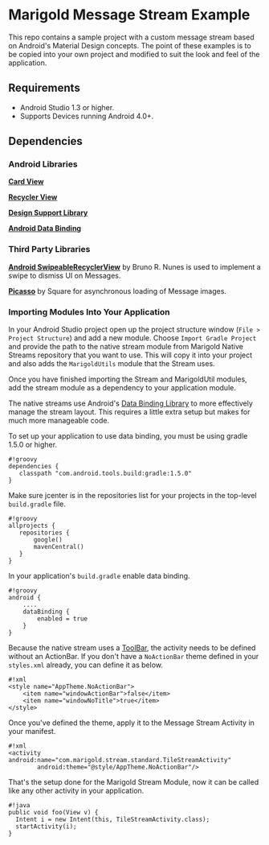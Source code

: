# Marigold Message Stream Example
This repo contains a sample project with a custom message stream based on Android's Material Design concepts.
The point of these examples is to be copied into your own project and modified to suit the
look and feel of the application.

## Requirements

* Android Studio 1.3 or higher.
* Supports Devices running Android 4.0+.

## Dependencies

### Android Libraries

[**Card View**](http://developer.android.com/tools/support-library/features.html#v7-cardview)

[**Recycler View**](http://developer.android.com/tools/support-library/features.html#v7-recyclerview)

[**Design Support Library**](http://developer.android.com/tools/support-library/features.html#design)

[**Android Data Binding**](https://developer.android.com/tools/data-binding/guide.html)

### Third Party Libraries

[**Android SwipeableRecyclerView**](https://github.com/brnunes/SwipeableRecyclerView) by Bruno R. Nunes is used to implement a swipe to dismiss UI on Messages.

[**Picasso**](https://github.com/square/picasso) by Square for asynchronous loading of Message images.

### Importing Modules Into Your Application

In your Android Studio project open up the project structure window (`File > Project Structure`) and add a new module. Choose `Import Gradle Project` and provide the path to the native stream module from Marigold Native Streams repository that you want to use. This will copy it into your project and also adds the `MarigoldUtils` module that the Stream uses.

Once you have finished importing the Stream and MarigoldUtil modules, add the stream module as a dependency to your application module.

The native streams use Android's [Data Binding Library](https://developer.android.com/tools/data-binding/guide.html) to more effectively manage the stream layout. This requires a little extra setup but makes for much more manageable code.

To set up your application to use data binding, you must be using gradle 1.5.0 or higher.

    #!groovy
    dependencies {
       classpath "com.android.tools.build:gradle:1.5.0"
    }

Make sure jcenter is in the repositories list for your projects in the top-level `build.gradle` file.

    #!groovy
    allprojects {
       repositories {
           google()
           mavenCentral()
       }
    }

In your application's `build.gradle` enable data binding.

    #!groovy
    android {
        ....
        dataBinding {
            enabled = true
        }
    }

Because the native stream uses a [ToolBar](https://developer.android.com/reference/android/widget/Toolbar.html), the activity needs to be defined without an ActionBar. If you don't have a `NoActionBar` theme defined in your `styles.xml` already, you can define it as below.

    #!xml
    <style name="AppTheme.NoActionBar">
        <item name="windowActionBar">false</item>
        <item name="windowNoTitle">true</item>
    </style>

Once you've defined the theme, apply it to the Message Stream Activity in your manifest.
    
    #!xml
    <activity android:name="com.marigold.stream.standard.TileStreamActivity"
            android:theme="@style/AppTheme.NoActionBar"/>

That's the setup done for the Marigold Stream Module, now it can be called like any other activity in your application.

    #!java
    public void foo(View v) {
      Intent i = new Intent(this, TileStreamActivity.class);
      startActivity(i);
    }
